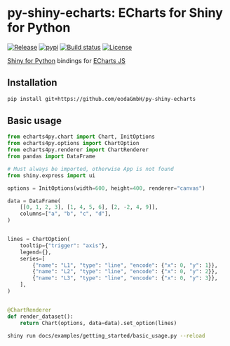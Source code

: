 # py-shiny-echarts: ECharts for Shiny for Python

[![Release](https://img.shields.io/github/v/release/eodaGmbH/py-shiny-echarts)](https://img.shields.io/github/v/release/eodaGmbH/py-shiny-echarts)
[![pypi](https://img.shields.io/pypi/v/shiny-echarts.svg)](https://pypi.python.org/pypi/shiny-echarts)
[![Build status](https://img.shields.io/github/actions/workflow/status/eodaGmbH/py-shiny-echarts/pytest.yml?branch=main)](https://img.shields.io/github/actions/workflow/status/eodaGmbH/py-shiny-echarts/pytest.yml?branch=main)
[![License](https://img.shields.io/github/license/eodaGmbH/py-shiny-echarts)](https://img.shields.io/github/license/eodaGmbH/py-shiny-echarts)

[Shiny for Python](https://shiny.posit.co/py/) bindings for [ECharts JS](https://echarts.apache.org/)

## Installation

```bash
pip install git+https://github.com/eodaGmbH/py-shiny-echarts
```

## Basic usage

```python
from echarts4py.chart import Chart, InitOptions
from echarts4py.options import ChartOption
from echarts4py.renderer import ChartRenderer
from pandas import DataFrame

# Must always be imported, otherwise App is not found
from shiny.express import ui

options = InitOptions(width=600, height=400, renderer="canvas")

data = DataFrame(
    [[0, 1, 2, 3], [1, 4, 5, 6], [2, -2, 4, 9]],
    columns=["a", "b", "c", "d"],
)


lines = ChartOption(
    tooltip={"trigger": "axis"},
    legend={},
    series=[
        {"name": "L1", "type": "line", "encode": {"x": 0, "y": 1}},
        {"name": "L2", "type": "line", "encode": {"x": 0, "y": 2}},
        {"name": "L3", "type": "line", "encode": {"x": 0, "y": 3}},
    ],
)


@ChartRenderer
def render_dataset():
    return Chart(options, data=data).set_option(lines)
```

```bash
shiny run docs/examples/getting_started/basic_usage.py --reload
```